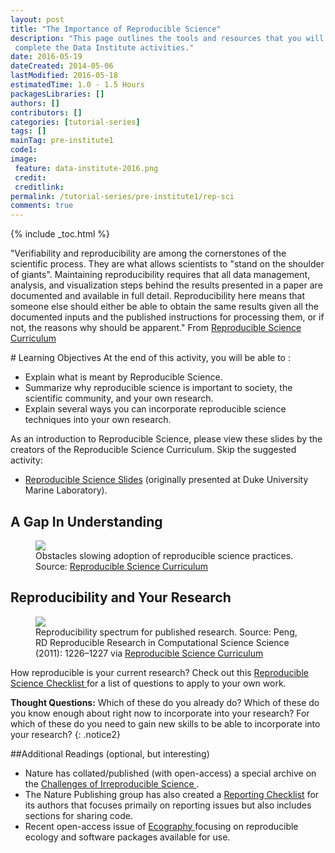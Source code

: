 ```yaml
---
layout: post
title: "The Importance of Reproducible Science"
description: "This page outlines the tools and resources that you will need to
 complete the Data Institute activities."
date: 2016-05-19
dateCreated: 2014-05-06
lastModified: 2016-05-18
estimatedTime: 1.0 - 1.5 Hours
packagesLibraries: []
authors: []
contributors: []
categories: [tutorial-series]
tags: []
mainTag: pre-institute1
code1: 
image:
 feature: data-institute-2016.png
 credit:
 creditlink:
permalink: /tutorial-series/pre-institute1/rep-sci
comments: true
---
```

 
{% include _toc.html %}

"Verifiability and reproducibility are among the cornerstones of the scientific 
process. They are what allows scientists to "stand on the shoulder of giants". 
Maintaining reproducibility requires that all data management, analysis, and 
visualization steps behind the results presented in a paper are documented and 
available in full detail. Reproducibility here means that someone else should 
either be able to obtain the same results given all the documented inputs and 
the published instructions for processing them, or if not, the reasons why 
should be apparent." 
From <a href="https://github.com/Reproducible-Science-Curriculum/bosc2015/blob/master/BOSC2015-abstract-ReprSciCurriculum.pdf" target="_blank"> Reproducible Science Curriculum </a>

<div id="objectives" markdown="1">
# Learning Objectives
At the end of this activity, you will be able to : 

* Explain what is meant by Reproducible Science.
* Summarize why reproducible science is important to society, the scientific 
community, and your own research. 
* Explain several ways you can incorporate reproducible science techniques into 
your own research. 
</div>

As an introduction to Reproducible Science, please view these slides by the 
creators of the Reproducible Science Curriculum. Skip the suggested activity:

* <a href="http://reproducible-science-curriculum.github.io/2015-09-24-reproducible-science-duml/intro-slides/intro-01-slides.html#1" target="_blank">Reproducible Science Slides</a> (originally presented at Duke University Marine Laboratory).

## A Gap In Understanding

<figure>
	<a href="{{ site.baseurl }}/images/pre-institute-content/RepSci/UnderstandingGap_RepSciCur.png">
	<img src="{{ site.baseurl }}/images/pre-institute-content/RepSci/UnderstandingGap_RepSciCur.png"></a>
	<figcaption> Obstacles slowing adoption of reproducible science practices. 
	Source: <a href="http://reproducible-science-curriculum.github.io/rr-ropensci-talk/#/6" target="_blank">Reproducible Science Curriculum</a> 
	</figcaption>
</figure>

## Reproducibility and Your Research
 
<figure>
	<a href="{{ site.baseurl }}/images/pre-institute-content/RepSci/Good-better-best_RepSciCur_PengScience.jpg">
	<img src="{{ site.baseurl }}/images/pre-institute-content/RepSci/Good-better-best_RepSciCur_PengScience.jpg"></a>
	<figcaption> Reproducibility spectrum for published research. 
	Source: Peng, RD Reproducible Research in Computational Science Science (2011): 1226–1227 via <a href="http://reproducible-science-curriculum.github.io/bosc2015/#/15" target="_blank">Reproducible Science Curriculum</a> 
	</figcaption>
</figure>

How reproducible is your current research? 
Check out this 
<a href="https://github.com/Reproducible-Science-Curriculum/rr-intro/blob/master/checklist.md" target="_blank"> Reproducible Science Checklist </a>
for a list of questions to apply to your own work. 

<i class="fa fa-star"></i> **Thought Questions:**
Which of these do you already do? 
Which of these do you know enough about right now to incorporate into your research? 
For which of these do you need to gain new skills to be able to incorporate into your research? 
{: .notice2}

##Additional Readings (optional, but interesting)

* Nature has collated/published (with open-access) a special archive on the 
<a href="http://www.nature.com/news/reproducibility-1.17552" target="_blank"> Challenges of Irreproducible Science </a>. 
* The Nature Publishing group has also created a 
<a href="http://www.nature.com/authors/policies/checklist.pdf" target="_blank">Reporting Checklist</a>
for its authors that focuses primaily on reporting issues but also includes 
sections for sharing code.
* Recent open-access issue of 
<a href="http://onlinelibrary.wiley.com/doi/10.1111/ecog.2016.v39.i4/issuetoc" target="_blank">Ecography </a>
 focusing on reproducible ecology and software packages available for use.

 